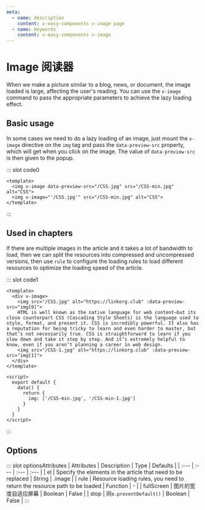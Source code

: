 ```yaml
---
meta:
  - name: description
    content: v-easy-components v-image page
  - name: keywords
    content: v-easy-components v-image
---
```


# Image 阅读器

When we make a picture similar to a blog, news, or document, the image loaded is large, affecting the user's reading. You can use the `v-image` command to pass the appropriate parameters to achieve the lazy loading effect.

## Basic usage

In some cases we need to do a lazy loading of an image, just mount the `v-image` directive on the `img` tag and pass the `data-preview-src` property, which will get when you click on the image. The value of `data-preview-src` is then given to the popup.

<div>
  <preview-code _id="0">
    <template #default>
      <img v-image data-preview-src="/CSS.jpg" src="/CSS-min.jpg" alt="CSS">
    </template>
    <template #txt>
      <div>Note: In the <em>img</em> tag you can use `data-preview-src` to specify the image to load or specify on the <em>v-image</em> directive</div>
    </template>
  </preview-code>
</div>

::: slot code0
```vue
<template>
  <img v-image data-preview-src="/CSS.jpg" src="/CSS-min.jpg" alt="CSS">
  <img v-image="'/CSS.jpg'" src="/CSS-min.jpg" alt="CSS">
</template>
```
:::

## Used in chapters <Badge type="warning" text="Pending"/>

If there are multiple images in the article and it takes a lot of bandwidth to load, then we can split the resources into compressed and uncompressed versions, then use `rule` to configure the loading rules to load different resources to optimize the loading speed of the article.

<div>
  <preview-code _id="1">
    <template #default>
      <div class="article" v-image>
        <img src="/CSS-min.jpg" alt="https://linkorg.club" :data-preview-src="img[0]">
        HTML is well known as the native language for web content—but its close counterpart CSS (Cascading Style Sheets) is the language used to style, format, and present it. CSS is incredibly powerful. It also has a reputation for being tricky to learn and even harder to master, but that’s not necessarily true. CSS is straightforward to learn if you slow down and take it step by step. And it’s extremely helpful to know, even if you aren’t planning a career in web design.
        <img src="/CSS-min.jpg" alt="https://linkorg.club" :data-preview-src="img[1]">
      </div>
    </template>
    <template #txt>
      <div></div>
    </template>
  </preview-code>
</div>

::: slot code1
```vue
<template>
  <div v-image>
    <img src="/CSS.jpg" alt="https://linkorg.club" :data-preview-src="img[0]">
    HTML is well known as the native language for web content—but its close counterpart CSS (Cascading Style Sheets) is the language used to style, format, and present it. CSS is incredibly powerful. It also has a reputation for being tricky to learn and even harder to master, but that’s not necessarily true. CSS is straightforward to learn if you slow down and take it step by step. And it’s extremely helpful to know, even if you aren’t planning a career in web design.
    <img src="/CSS-1.jpg" alt="https://linkorg.club" :data-preview-src="img[1]">
  </div>
</template>

<script>
  export default {
    data() {
      return {
        img: ['/CSS-min.jpg', '/CSS-min-1.jpg']
      }
    }
  }
</script>
```
:::

## Options

<div-box _id="optionsAttributes"></div-box>

::: slot optionsAttributes
| Attributes | Description | Type | Defaults |
| :--- | :--- | :--- | :--- |
| el | Specify the elements in the article that need to be replaced | String | .image |
| rule | Resource loading rules, you need to return the resource path to be loaded | Function | - |
| fullScreen | 图片的宽度自适应屏幕 | Boolean | False |
| stop | 同`e.preventDefault()` | Boolean | False |
:::

<script>
  export default {
    data() {
      return {
        img: ['/CSS-min.jpg', '/CSS-min-1.jpg']
      }
    },
  }
</script>

<style scoped lang="sass">
  .article
    line-height: 2
    img
      width: 100px
</style>
